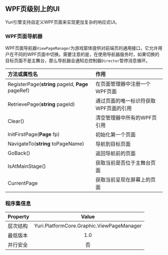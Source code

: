 ﻿## WPF页级别上的UI
Yuri引擎支持自定义WPF页面来实现更加复杂的响应式UI。

### WPF页面导航器
WPF页面导航器`ViewPageManager`为游戏窗体提供对前端页的通用接口，它允许用户在不同的WPF页面中切换。需要注意的是，在使用导航器服务时，如果切换的目标页面不是主舞台，那么导航器会通知总控制器`Director`暂停消息循环。

| 方法或属性名 | 作用 |
| :-------- | :-------- |
| RegisterPage(**string** pageId, **Page** pageRef) | 在页面管理器中注册一个WPF页面 |
| RetrievePage(**string** pageId) | 通过页面的唯一标识符获取WPF页面的引用 |
| Clear() | 清空管理器中所有的WPF页引用 |
| InitFirstPage(**Page** fp) | 初始化第一个页面 |
| NavigateTo(**string** toPageName) | 导航到目标页面 |
| GoBack() | 返回导航前的页面 |
| IsAtMainStage() | 获取当前是否位于主舞台页面 |
| CurrentPage | 获取当前呈现在屏幕上的页面 |


### 程序集信息
| Property | Value |
| :-------- | :--------: |
| 层次结构 | Yuri.PlatformCore.Graphic.ViewPageManager |
| 最低版本 | 1.0 |
| 并行安全 | 否 |
